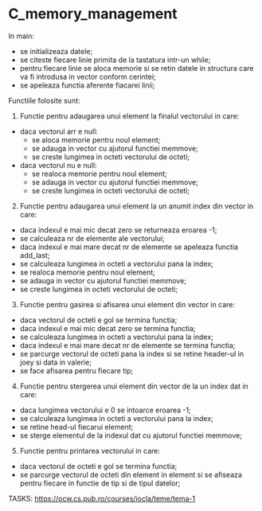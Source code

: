 # C_memory_management

 In main:
- se initializeaza datele;
- se citeste fiecare linie primita de la tastatura intr-un while;
- pentru fiecare linie se aloca memorie si se retin datele in structura care va fi introdusa in vector conform cerintei;
- se apeleaza functia aferente fiacarei linii;

 Functiile folosite sunt:
 
1) Functie pentru adaugarea unui element la finalul vectorului in care:
- daca vectorul arr e null:
	- se aloca memorie pentru noul element;
	- se adauga in vector cu ajutorul functiei memmove;
	- se creste lungimea in octeti vectorului de octeti;
- daca vectorul nu e null:
	- se realoca memorie pentru noul element;
	- se adauga in vector cu ajutorul functiei memmove;
	- se creste lungimea in octeti vectorului de octeti;

2) Functie pentru adaugarea unui element la un anumit index din vector in care:
- daca indexul e mai mic decat zero se returneaza eroarea -1;
- se calculeaza nr de elemente ale vectorului;
- daca indexul e mai mare decat nr de elemente se apeleaza functia add_last;
- se calculeaza lungimea in octeti a vectorului pana la index;
- se realoca memorie pentru noul element;
- se adauga in vector cu ajutorul functiei memmove;
- se creste lungimea in octeti vectorului de octeti;

3) Functie pentru gasirea si afisarea unui element din vector in care:
- daca vectorul de octeti e gol se termina functia;
- daca indexul e mai mic decat zero se termina functia;
- se calculeaza lungimea in octeti a vectorului pana la index;
- daca indexul e mai mare decat nr de elemente se termina functia;
- se parcurge vectorul de octeti pana la index si se retine header-ul in joey si data in valerie;
- se face afisarea pentru fiecare tip;

4) Functie pentru stergerea unui element din vector de la un index dat in care:
- daca lungimea vectorului e 0 se intoarce eroarea -1;
- se calculeaza lungimea in octeti a vectorului pana la index;
- se retine head-ul fiecarui element;
- se sterge elementul de la indexul dat cu ajutorul functiei memmove;

5) Functie pentru printarea vectorului in care:
- daca vectorul de octeti e gol se termina functia;
- se parcurge vectorul de octeti din element in element si se afiseaza pentru fiecare in functie de tip si de tipul datelor;

TASKS: https://ocw.cs.pub.ro/courses/iocla/teme/tema-1
